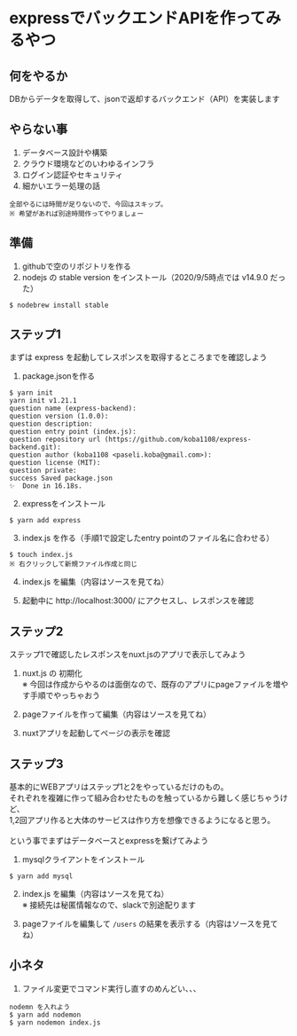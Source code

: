 # expressでバックエンドAPIを作ってみるやつ

## 何をやるか
DBからデータを取得して、jsonで返却するバックエンド（API）を実装します

## やらない事
1. データベース設計や構築
2. クラウド環境などのいわゆるインフラ
3. ログイン認証やセキュリティ
4. 細かいエラー処理の話
```
全部やるには時間が足りないので、今回はスキップ。
※ 希望があれば別途時間作ってやりましょー
```

## 準備
1. githubで空のリポジトリを作る
2. nodejs の stable version をインストール（2020/9/5時点では v14.9.0 だった）
```
$ nodebrew install stable
```

## ステップ1
まずは express を起動してレスポンスを取得するところまでを確認しよう

1. package.jsonを作る
```
$ yarn init
yarn init v1.21.1
question name (express-backend):
question version (1.0.0):
question description:
question entry point (index.js):
question repository url (https://github.com/koba1108/express-backend.git):
question author (koba1108 <paseli.koba@gmail.com>):
question license (MIT):
question private:
success Saved package.json
✨  Done in 16.18s.
```

2. expressをインストール
```
$ yarn add express
```

3. index.js を作る（手順1で設定したentry pointのファイル名に合わせる）
```
$ touch index.js
※ 右クリックして新規ファイル作成と同じ
```

4. index.js を編集（内容はソースを見てね）

5. 起動中に http://localhost:3000/ にアクセスし、レスポンスを確認

## ステップ2
ステップ1で確認したレスポンスをnuxt.jsのアプリで表示してみよう

1. nuxt.js の 初期化<br>
※ 今回は作成からやるのは面倒なので、既存のアプリにpageファイルを増やす手順でやっちゃおう

2. pageファイルを作って編集（内容はソースを見てね）

3. nuxtアプリを起動してページの表示を確認

## ステップ3
基本的にWEBアプリはステップ1と2をやっているだけのもの。<br>
それぞれを複雑に作って組み合わせたものを触っているから難しく感じちゃうけど、<br>
1,2回アプリ作ると大体のサービスは作り方を想像できるようになると思う。<br>
<br>
という事でまずはデータベースとexpressを繋げてみよう

1. mysqlクライアントをインストール
```
$ yarn add mysql
```

2. index.js を編集（内容はソースを見てね）<br>
※ 接続先は秘匿情報なので、slackで別途配ります

3. pageファイルを編集して `/users` の結果を表示する（内容はソースを見てね）

## 小ネタ
1. ファイル変更でコマンド実行し直すのめんどい、、、
```
nodemn を入れよう
$ yarn add nodemon
$ yarn nodemon index.js
```
